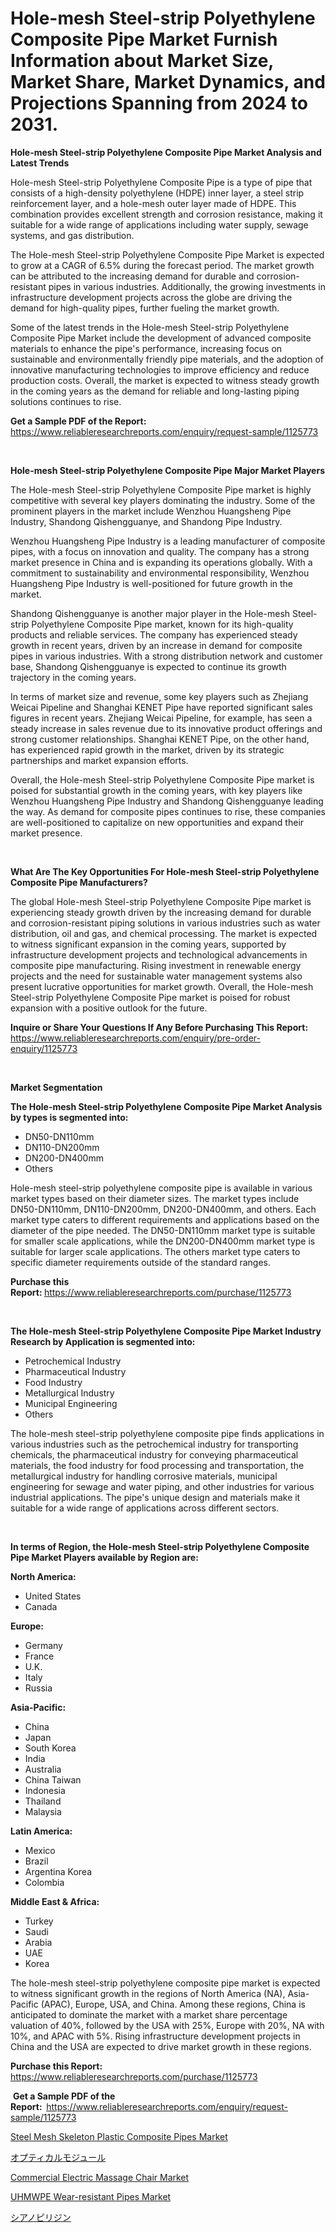 <p><h1>Hole-mesh Steel-strip Polyethylene Composite Pipe Market Furnish Information about Market Size, Market Share, Market Dynamics, and Projections Spanning from 2024 to 2031.</h1></p><p><strong>Hole-mesh Steel-strip Polyethylene Composite Pipe Market Analysis and Latest Trends</strong></p>
<p><p>Hole-mesh Steel-strip Polyethylene Composite Pipe is a type of pipe that consists of a high-density polyethylene (HDPE) inner layer, a steel strip reinforcement layer, and a hole-mesh outer layer made of HDPE. This combination provides excellent strength and corrosion resistance, making it suitable for a wide range of applications including water supply, sewage systems, and gas distribution.</p><p>The Hole-mesh Steel-strip Polyethylene Composite Pipe Market is expected to grow at a CAGR of 6.5% during the forecast period. The market growth can be attributed to the increasing demand for durable and corrosion-resistant pipes in various industries. Additionally, the growing investments in infrastructure development projects across the globe are driving the demand for high-quality pipes, further fueling the market growth.</p><p>Some of the latest trends in the Hole-mesh Steel-strip Polyethylene Composite Pipe Market include the development of advanced composite materials to enhance the pipe's performance, increasing focus on sustainable and environmentally friendly pipe materials, and the adoption of innovative manufacturing technologies to improve efficiency and reduce production costs. Overall, the market is expected to witness steady growth in the coming years as the demand for reliable and long-lasting piping solutions continues to rise.</p></p>
<p><strong>Get a Sample PDF of the Report:&nbsp;</strong> <a href="https://www.reliableresearchreports.com/enquiry/request-sample/1125773">https://www.reliableresearchreports.com/enquiry/request-sample/1125773</a></p>
<p>&nbsp;</p>
<p><strong>Hole-mesh Steel-strip Polyethylene Composite Pipe Major Market Players</strong></p>
<p><p>The Hole-mesh Steel-strip Polyethylene Composite Pipe market is highly competitive with several key players dominating the industry. Some of the prominent players in the market include Wenzhou Huangsheng Pipe Industry, Shandong Qishengguanye, and Shandong Pipe Industry.</p><p>Wenzhou Huangsheng Pipe Industry is a leading manufacturer of composite pipes, with a focus on innovation and quality. The company has a strong market presence in China and is expanding its operations globally. With a commitment to sustainability and environmental responsibility, Wenzhou Huangsheng Pipe Industry is well-positioned for future growth in the market.</p><p>Shandong Qishengguanye is another major player in the Hole-mesh Steel-strip Polyethylene Composite Pipe market, known for its high-quality products and reliable services. The company has experienced steady growth in recent years, driven by an increase in demand for composite pipes in various industries. With a strong distribution network and customer base, Shandong Qishengguanye is expected to continue its growth trajectory in the coming years.</p><p>In terms of market size and revenue, some key players such as Zhejiang Weicai Pipeline and Shanghai KENET Pipe have reported significant sales figures in recent years. Zhejiang Weicai Pipeline, for example, has seen a steady increase in sales revenue due to its innovative product offerings and strong customer relationships. Shanghai KENET Pipe, on the other hand, has experienced rapid growth in the market, driven by its strategic partnerships and market expansion efforts.</p><p>Overall, the Hole-mesh Steel-strip Polyethylene Composite Pipe market is poised for substantial growth in the coming years, with key players like Wenzhou Huangsheng Pipe Industry and Shandong Qishengguanye leading the way. As demand for composite pipes continues to rise, these companies are well-positioned to capitalize on new opportunities and expand their market presence.</p></p>
<p>&nbsp;</p>
<p><strong>What Are The Key Opportunities For Hole-mesh Steel-strip Polyethylene Composite Pipe Manufacturers?</strong></p>
<p><p>The global Hole-mesh Steel-strip Polyethylene Composite Pipe market is experiencing steady growth driven by the increasing demand for durable and corrosion-resistant piping solutions in various industries such as water distribution, oil and gas, and chemical processing. The market is expected to witness significant expansion in the coming years, supported by infrastructure development projects and technological advancements in composite pipe manufacturing. Rising investment in renewable energy projects and the need for sustainable water management systems also present lucrative opportunities for market growth. Overall, the Hole-mesh Steel-strip Polyethylene Composite Pipe market is poised for robust expansion with a positive outlook for the future.</p></p>
<p><strong>Inquire or Share Your Questions If Any Before Purchasing This Report:</strong> <a href="https://www.reliableresearchreports.com/enquiry/pre-order-enquiry/1125773">https://www.reliableresearchreports.com/enquiry/pre-order-enquiry/1125773</a></p>
<p>&nbsp;</p>
<p><strong>Market Segmentation</strong></p>
<p><strong>The Hole-mesh Steel-strip Polyethylene Composite Pipe Market Analysis by types is segmented into:</strong></p>
<p><ul><li>DN50-DN110mm</li><li>DN110-DN200mm</li><li>DN200-DN400mm</li><li>Others</li></ul></p>
<p><p>Hole-mesh steel-strip polyethylene composite pipe is available in various market types based on their diameter sizes. The market types include DN50-DN110mm, DN110-DN200mm, DN200-DN400mm, and others. Each market type caters to different requirements and applications based on the diameter of the pipe needed. The DN50-DN110mm market type is suitable for smaller scale applications, while the DN200-DN400mm market type is suitable for larger scale applications. The others market type caters to specific diameter requirements outside of the standard ranges.</p></p>
<p><strong>Purchase this Report:&nbsp;</strong><a href="https://www.reliableresearchreports.com/purchase/1125773">https://www.reliableresearchreports.com/purchase/1125773</a></p>
<p>&nbsp;</p>
<p><strong>The Hole-mesh Steel-strip Polyethylene Composite Pipe Market Industry Research by Application is segmented into:</strong></p>
<p><ul><li>Petrochemical Industry</li><li>Pharmaceutical Industry</li><li>Food Industry</li><li>Metallurgical Industry</li><li>Municipal Engineering</li><li>Others</li></ul></p>
<p><p>The hole-mesh steel-strip polyethylene composite pipe finds applications in various industries such as the petrochemical industry for transporting chemicals, the pharmaceutical industry for conveying pharmaceutical materials, the food industry for food processing and transportation, the metallurgical industry for handling corrosive materials, municipal engineering for sewage and water piping, and other industries for various industrial applications. The pipe's unique design and materials make it suitable for a wide range of applications across different sectors.</p></p>
<p>&nbsp;</p>
<p><strong>In terms of Region, the Hole-mesh Steel-strip Polyethylene Composite Pipe Market Players available by Region are:</strong></p>
<p>
    <p> <strong> North America: </strong>
        <ul>
            <li>United States</li>
            <li>Canada</li>
        </ul>
        </p> 
    <p> <strong> Europe: </strong>
        <ul>
            <li>Germany</li>
            <li>France</li>
            <li>U.K.</li>
            <li>Italy</li>
            <li>Russia</li>
        </ul>
        </p> 
    <p> <strong> Asia-Pacific: </strong>
        <ul>
            <li>China</li>
            <li>Japan</li>
            <li>South Korea</li>
            <li>India</li>
            <li>Australia</li>
            <li>China Taiwan</li>
            <li>Indonesia</li>
            <li>Thailand</li>
            <li>Malaysia</li>
        </ul>
        </p> 
    <p> <strong> Latin America: </strong>
        <ul>
            <li>Mexico</li>
            <li>Brazil</li>
            <li>Argentina Korea</li>
            <li>Colombia</li>
        </ul>
        </p> 
    <p> <strong> Middle East & Africa: </strong>
        <ul>
            <li>Turkey</li>
            <li>Saudi</li>
            <li>Arabia</li>
            <li>UAE</li>
            <li>Korea</li>
        </ul>
    </p>
    </p>
<p><p>The hole-mesh steel-strip polyethylene composite pipe market is expected to witness significant growth in the regions of North America (NA), Asia-Pacific (APAC), Europe, USA, and China. Among these regions, China is anticipated to dominate the market with a market share percentage valuation of 40%, followed by the USA with 25%, Europe with 20%, NA with 10%, and APAC with 5%. Rising infrastructure development projects in China and the USA are expected to drive market growth in these regions.</p></p>
<p><strong>Purchase this Report: </strong><a href="https://www.reliableresearchreports.com/purchase/1125773">https://www.reliableresearchreports.com/purchase/1125773</a></p>
<p>&nbsp;<strong>Get a Sample PDF of the Report:&nbsp;&nbsp;</strong><a href="https://www.reliableresearchreports.com/enquiry/request-sample/1125773">https://www.reliableresearchreports.com/enquiry/request-sample/1125773</a></p>
<p><strong></strong></p>
<p><p><a href="https://github.com/sonuprakash1/Market-Research-Report-List-1/blob/main/steel-mesh-skeleton-plastic-composite-pipes-market.md">Steel Mesh Skeleton Plastic Composite Pipes Market</a></p><p><a href="https://github.com/adcxff01450218/Market-Research-Report-List-1/blob/main/9765517194477.md">オプティカルモジュール</a></p><p><a href="https://issuu.com/reportprime-2/docs/commercial-electric-massage-chair-market-size-2030">Commercial Electric Massage Chair Market</a></p><p><a href="https://github.com/Whitneyboyettebo9kiw7yr13/Market-Research-Report-List-1/blob/main/uhmwpe-wear-resistant-pipes-market.md">UHMWPE Wear-resistant Pipes Market</a></p><p><a href="https://github.com/xnljig2898992/Market-Research-Report-List-1/blob/main/6742844194476.md">シアノピリジン</a></p></p>